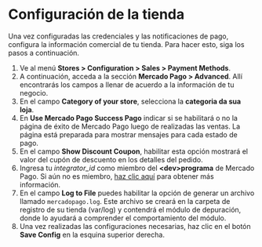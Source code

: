 # Configuración de la tienda
 
Una vez configuradas las credenciales y las notificaciones de pago, configura la información comercial de tu tienda. Para hacer esto, siga los pasos a continuación.

1. Ve al menú **Stores > Configuration > Sales > Payment Methods**.
2. A continuación, acceda a la sección **Mercado Pago > Advanced**. Allí encontrarás los campos a llenar de acuerdo a la información de tu negocio.
3. En el campo **Category of your store**, selecciona la **categoria da sua loja**.
4. En **Use Mercado Pago Success Pago** indicar si se habilitará o no la página de éxito de Mercado Pago luego de realizadas las ventas. La página está preparada para mostrar mensajes para cada estado de pago.
5. En el campo **Show Discount Coupon**, habilitar esta opción mostrará el valor del cupón de descuento en los detalles del pedido.
6. Ingresa tu *integrator_id* como miembro del **&lt;dev&gt;programa** de Mercado Pago. Si aún no es miembro, [haz clic aquí](https://www.mercadopago[FAKER][URL][DOMAIN]/developers/pt/developer-program) para obtener más información.
7. En el campo **Log to File** puedes habilitar la opción de generar un archivo llamado `mercadopago.log`. Este archivo se creará en la carpeta de registro de su tienda (var/log) y contendrá el módulo de depuración, donde lo ayudará a comprender el comportamiento del módulo.
8. Una vez realizadas las configuraciones necesarias, haz clic en el botón **Save Config**  en la esquina superior derecha.